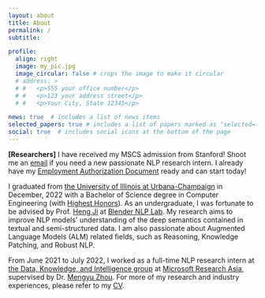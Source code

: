 ```yaml
---
layout: about
title: About
permalink: /
subtitle: 

profile:
  align: right
  image: my_pic.jpg
  image_circular: false # crops the image to make it circular
  # address: >
  # #   <p>555 your office number</p>
  # #   <p>123 your address street</p>
  # #   <p>Your City, State 12345</p>

news: true  # includes a list of news items
selected_papers: true # includes a list of papers marked as "selected={true}"
social: true  # includes social icons at the bottom of the page
---
```

**\[Researchers\]** I have received my MSCS admission from Stanford! Shoot me an [email](mailto:jx17@illinois.edu) if you need a new passionate NLP research intern. I already have my [Employment Authorization Document](https://www.uscis.gov/working-in-the-united-states/students-and-exchange-visitors/optional-practical-training-opt-for-f-1-students) ready and can start today!

I graduated from [the University of Illinois at Urbana-Champaign](https://illinois.edu/) in December, 2022 with a Bachelor of Science degree in Computer Engineering (with [Highest Honors](https://ece.illinois.edu/academics/ugrad/honors-programs)). As an undergraduate, I was fortunate to be advised by Prof. [Heng Ji](http://blender.cs.illinois.edu/hengji.html) at [Blender NLP Lab](http://blender.cs.illinois.edu/index.html). My research aims to improve NLP models' understanding of the deep semantics contained in textual and semi-structured data. I am also passionate about Augmented Language Models (ALM) related fields, such as Reasoning, Knowledge Patching, and Robust NLP.

From June 2021 to July 2022, I worked as a full-time NLP research intern at [the Data, Knowledge, and Intelligence group](https://www.microsoft.com/en-us/research/group/data-knowledge-intelligence/) at [Microsoft Research Asia](https://www.microsoft.com/en-us/research/lab/microsoft-research-asia/), supervised by Dr. [Mengyu Zhou](https://www.microsoft.com/en-us/research/people/mezho/). For more of my research and industry experiences, please refer to my [CV](https://liamjxu.github.io/assets/pdf/JialiangXu%20CV%202022.12.19.pdf).

